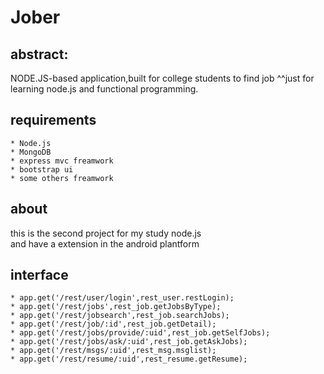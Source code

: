 Jober
=====


abstract:
---
NODE.JS-based application,built for college students to find job
^^just for learning node.js and functional programming.

requirements
------------
	* Node.js
	* MongoDB
	* express mvc freamwork
	* bootstrap ui
	* some others freamwork

about
----
this is the second project for my study node.js		 
and have a extension in the android plantform		


interface
---
	* app.get('/rest/user/login',rest_user.restLogin);
	* app.get('/rest/jobs',rest_job.getJobsByType);
	* app.get('/rest/jobsearch',rest_job.searchJobs);
	* app.get('/rest/job/:id',rest_job.getDetail);
	* app.get('/rest/jobs/provide/:uid',rest_job.getSelfJobs);
	* app.get('/rest/jobs/ask/:uid',rest_job.getAskJobs);
	* app.get('/rest/msgs/:uid',rest_msg.msglist);
	* app.get('/rest/resume/:uid',rest_resume.getResume);	


